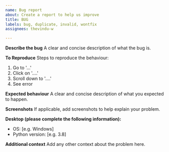 ```yaml
---
name: Bug report
about: Create a report to help us improve
title: BUG
labels: bug, duplicate, invalid, wontfix
assignees: thevindu-w

---
```


**Describe the bug**
A clear and concise description of what the bug is.

**To Reproduce**
Steps to reproduce the behaviour:
1. Go to '...'
2. Click on '....'
3. Scroll down to '....'
4. See error

**Expected behaviour**
A clear and concise description of what you expected to happen.

**Screenshots**
If applicable, add screenshots to help explain your problem.

**Desktop (please complete the following information):**
 - OS: [e.g. Windows]
 - Python version: [e.g. 3.8]

**Additional context**
Add any other context about the problem here.
